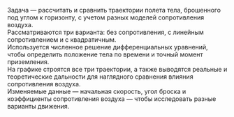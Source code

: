 
Задача — рассчитать и сравнить траектории полета тела, брошенного под углом к горизонту, с учетом разных моделей сопротивления воздуха. 
<br /> Рассматриваются три варианта: без сопротивления, с линейным сопротивлением и с квадратичным. 
<br /> Используется численное решение дифференциальных уравнений, чтобы определить положение тела по времени и точный момент приземления. 
<br /> На графике строятся все три траектории, а также выводятся реальные и теоретические дальности для наглядного сравнения влияния сопротивления воздуха. 
<br /> Изменяемые данные — начальная скорость, угол броска и коэффициенты сопротивления воздуха — чтобы исследовать разные варианты движения.
